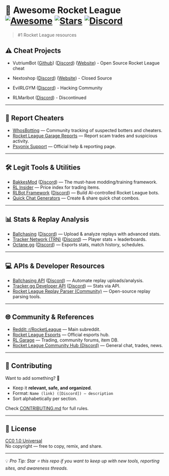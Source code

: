 # 🚀 Awesome Rocket League [![Awesome](https://awesome.re/badge.svg)](https://awesome.re) [![Stars](https://img.shields.io/github/stars/yourname/awesome-rocket-league?style=social)](https://github.com/yourname/awesome-rocket-league/stargazers) [![Discord](https://img.shields.io/discord/240880736851894272?logo=discord&label=community)](https://discord.gg/rocketleague)

> #1 Rocket League resources

## ⚠️ Cheat Projects
- VutriumBot ([Github](https://github.com/tntgamer685347/VutriumBot)) ([Discord](https://discord.com/invite/6qFa34HUqB)) ([Website](https://needlesspage819.github.io/VutriumSite/)) - Open Source Rocket League cheat

- Nextoshop ([Discord](discord.gg/nextbot)) ([Website](nextshop.vip)) - Closed Source

- EvilRLGYM ([Discord](https://discord.gg/qdhZbwraNZ)) - Hacking Community

- RLMarlbot ([Discord](https://discord.gg/qdhZbwraNZ)) - Discontinued

---
## 🚨 Report Cheaters
- [WhosBotting](https://whosbotting.com/) — Community tracking of suspected botters and cheaters.  
- [Rocket League Garage Reports](https://rocket-league.com/trades/report) — Report scam trades and suspicious activity.  
- [Psyonix Support](https://support.rocketleague.com/) — Official help & reporting page.  

---

## 🛠 Legit Tools & Utilities
- [BakkesMod](https://bakkesmod.com/) ([Discord](https://discord.gg/bakkesmod)) — The must-have modding/training framework.  
- [RL Insider](https://rl.insider.gg/) — Price index for trading items.  
- [RLBot Framework](https://github.com/RLBot/RLBot) ([Discord](https://discord.gg/rlbot)) — Build AI-controlled Rocket League bots.  
- [Quick Chat Generators](https://rlquickchats.com/) — Create & share quick chat combos.  

---

## 📊 Stats & Replay Analysis
- [Ballchasing](https://ballchasing.com/) ([Discord](https://discord.gg/ballchasing)) — Upload & analyze replays with advanced stats.  
- [Tracker Network (TRN)](https://rocketleague.tracker.network/) ([Discord](https://discord.gg/tracker)) — Player stats + leaderboards.  
- [Octane.gg](https://octane.gg/) ([Discord](https://discord.gg/octane)) — Esports stats, match history, schedules.  

---

## 💻 APIs & Developer Resources
- [Ballchasing API](https://ballchasing.com/doc/api) ([Discord](https://discord.gg/ballchasing)) — Automate replay uploads/analysis.  
- [Tracker.gg Developer API](https://tracker.gg/developers) ([Discord](https://discord.gg/tracker)) — Stats via API.  
- [Rocket League Replay Parser (Community)](https://github.com/tfausak/rocket-league-replays) — Open-source replay parsing tools.  

---

## 🌐 Community & References
- [Reddit: r/RocketLeague](https://www.reddit.com/r/RocketLeague/) — Main subreddit.  
- [Rocket League Esports](https://esports.rocketleague.com/) — Official esports hub.  
- [RL Garage](https://rocket-league.com/) — Trading, community forums, item DB.  
- [Rocket League Community Hub (Discord)](https://discord.gg/rocketleague) — General chat, trades, news.  

---

## 🤝 Contributing
Want to add something? 🙌  
- Keep it **relevant, safe, and organized**.  
- Format: `Name (link) ([Discord]) — description`  
- Sort alphabetically per section.  

Check [CONTRIBUTING.md](CONTRIBUTING.md) for full rules.  

---

## 📜 License
[CC0 1.0 Universal](https://creativecommons.org/publicdomain/zero/1.0/)  
No copyright — free to copy, remix, and share.  

---

💡 *Pro Tip: Star ⭐ this repo if you want to keep up with new tools, reporting sites, and awareness threads.*
